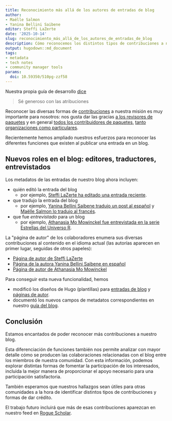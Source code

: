 ```yaml
---
title: Reconocimiento más allá de los autores de entradas de blog
author:
- Maëlle Salmon
- Yanina Bellini Saibene
editor: Steffi LaZerte
date: '2025-10-14'
slug: reconocimiento_más_allá_de_los_autores_de_entradas_de_blog
description: Cómo reconocemos los distintos tipos de contribuciones a nuestro blog
output: hugodown::md_document
tags:
- metadata
- tech notes
- community manager tools
params:
  doi: 10.59350/510pg-zzf58
---
```


Nuestra propia guía de desarrollo [dice](https://devguide.ropensci.org/maintenance_collaboration.html#attributions)

> Sé generoso con las atribuciones

Reconocer las diversas formas de [contribuciones](https://contributing.ropensci.org/) a nuestra misión es muy importante para nosotros:
nos gusta dar las gracias [a los revisores de paquetes](/blog/2018/03/16/thanking-reviewers-in-metadata/) y en general [todos los contribuidores de paquetes](/blog/2024/11/26/allcontributors/), [tanto organizaciones como particulares](/blog/2025/05/09/ror/).

Recientemente hemos ampliado nuestros esfuerzos para reconocer las diferentes funciones que existen al publicar una entrada en un blog.

## Nuevos roles en el blog: editores, traductores, entrevistados

Los metadatos de las entradas de nuestro blog ahora incluyen:

- quién editó la entrada del blog
  - por ejemplo, [Steffi LaZerte ha editado una entrada reciente](/blog/2025/09/18/markdown-programmatic-parsing/).
- que tradujo la entrada del blog
  - por ejemplo, [Yanina Bellini Saibene tradujo un post al español](/es/blog/2025/06/23/edicion-multilingue-preguntas-frecuentes/) y [Maëlle Salmon lo tradujo al francés](fr/blog/2025/06/23/publication-multilingue-faq/).
- que fue *entrevistado* para un blog
  - por ejemplo, [Athanasia Mo Mowinckel fue entrevistada en la serie Estrellas del Universo R](/blog/2023/03/30/r-universe-stars-3-en/).

La "página de autor" de los colaboradores enumera sus diversas contribuciones al contenido en el idioma actual (las autorías aparecen en primer lugar, seguidas de otros papeles):

- [Página de autor de Steffi LaZerte](/author/steffi-lazerte)
- [Página de la autora Yanina Bellini Saibene en español](/es/author/yanina-bellini-saibene)
- [Página de autor de Athanasia Mo Mowinckel](/author/athanasia-mo-mowinckel/)

Para conseguir esta nueva funcionalidad, hemos

- modificó los diseños de Hugo (plantillas) para [entradas de blog](https://github.com/ropensci/roweb3/blob/main/themes/ropensci/layouts/partials/blogs/blog-single.html) y [páginas de autor](https://github.com/ropensci/roweb3/blob/main/themes/ropensci/layouts/author/list.html).
- documentó los nuevos campos de metadatos correspondientes en nuestro [guía del blog](https://blogguide.ropensci.org/editorchecklistany.html).

## Conclusión

Estamos encantados de poder reconocer más contribuciones a nuestro blog.

Esta diferenciación de funciones también nos permite analizar con mayor detalle cómo se producen las colaboraciones relacionadas con el blog entre los miembros de nuestra comunidad. Con esta información, podemos explorar distintas formas de fomentar la participación de los interesados, incluida la mejor manera de proporcionar el apoyo necesario para una participación satisfactoria.

También esperamos que nuestros hallazgos sean útiles para otras comunidades a la hora de identificar distintos tipos de contribuciones y formas de dar crédito.

El trabajo futuro incluirá que más de esas contribuciones aparezcan en nuestro feed en [Rogue Scholar](https://rogue-scholar.org/communities/ropensci/records?q=&l=list&p=1&s=10&sort=newest).


